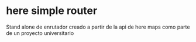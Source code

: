 # here simple router
 Stand alone de enrutador creado a partir de la api de here maps como parte de un proyecto universitario
